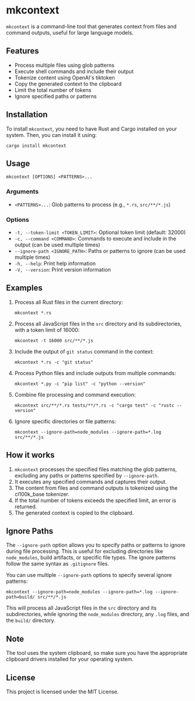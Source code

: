 # mkcontext

`mkcontext` is a command-line tool that generates context from files and command outputs, useful for large language models.

## Features

- Process multiple files using glob patterns
- Execute shell commands and include their output
- Tokenize content using OpenAI's tiktoken
- Copy the generated context to the clipboard
- Limit the total number of tokens
- Ignore specified paths or patterns

## Installation

To install `mkcontext`, you need to have Rust and Cargo installed on your system. Then, you can install it using:

```
cargo install mkcontext
```

## Usage

```
mkcontext [OPTIONS] <PATTERNS>...
```

### Arguments

- `<PATTERNS>...`: Glob patterns to process (e.g., `*.rs`, `src/**/*.js`)

### Options

- `-t, --token-limit <TOKEN_LIMIT>`: Optional token limit (default: 32000)
- `-c, --command <COMMAND>`: Commands to execute and include in the output (can be used multiple times)
- `--ignore-path <IGNORE_PATH>`: Paths or patterns to ignore (can be used multiple times)
- `-h, --help`: Print help information
- `-V, --version`: Print version information

## Examples

1. Process all Rust files in the current directory:

   ```
   mkcontext *.rs
   ```

2. Process all JavaScript files in the `src` directory and its subdirectories, with a token limit of 16000:

   ```
   mkcontext -t 16000 src/**/*.js
   ```

3. Include the output of `git status` command in the context:

   ```
   mkcontext *.rs -c "git status"
   ```

4. Process Python files and include outputs from multiple commands:

   ```
   mkcontext *.py -c "pip list" -c "python --version"
   ```

5. Combine file processing and command execution:

   ```
   mkcontext src/**/*.rs tests/**/*.rs -c "cargo test" -c "rustc --version"
   ```

6. Ignore specific directories or file patterns:

   ```
   mkcontext --ignore-path=node_modules --ignore-path=*.log src/**/*.js
   ```

## How it works

1. `mkcontext` processes the specified files matching the glob patterns, excluding any paths or patterns specified by `--ignore-path`.
2. It executes any specified commands and captures their output.
3. The content from files and command outputs is tokenized using the cl100k_base tokenizer.
4. If the total number of tokens exceeds the specified limit, an error is returned.
5. The generated context is copied to the clipboard.

## Ignore Paths

The `--ignore-path` option allows you to specify paths or patterns to ignore during file processing. This is useful for excluding directories like `node_modules`, build artifacts, or specific file types. The ignore patterns follow the same syntax as `.gitignore` files.

You can use multiple `--ignore-path` options to specify several ignore patterns:

```
mkcontext --ignore-path=node_modules --ignore-path=*.log --ignore-path=build/ src/**/*.js
```

This will process all JavaScript files in the `src` directory and its subdirectories, while ignoring the `node_modules` directory, any `.log` files, and the `build/` directory.

## Note

The tool uses the system clipboard, so make sure you have the appropriate clipboard drivers installed for your operating system.

## License

This project is licensed under the MIT License.
